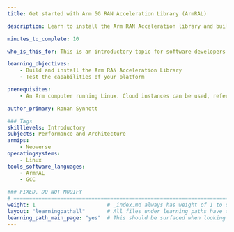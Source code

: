 ```yaml
---
title: Get started with Arm 5G RAN Acceleration Library (ArmRAL)

description: Learn to install the Arm RAN Acceleration library and build the supplied examples on an Arm based cloud instance

minutes_to_complete: 10  

who_is_this_for: This is an introductory topic for software developers new to the Arm RAN Acceleration Library (ArmRAL).

learning_objectives: 
    - Build and install the Arm RAN Acceleration Library
    - Test the capabilities of your platform

prerequisites:
    - An Arm computer running Linux. Cloud instances can be used, refer to the list of [Arm cloud service providers](/learning-paths/server-and-cloud/csp/).

author_primary: Ronan Synnott

### Tags
skilllevels: Introductory
subjects: Performance and Architecture
armips:
    - Neoverse
operatingsystems:
    - Linux
tools_software_languages:
    - ArmRAL
    - GCC

### FIXED, DO NOT MODIFY
# ================================================================================
weight: 1                       # _index.md always has weight of 1 to order correctly
layout: "learningpathall"       # All files under learning paths have this same wrapper
learning_path_main_page: "yes"  # This should be surfaced when looking for related content. Only set for _index.md of learning path content.
---
```

